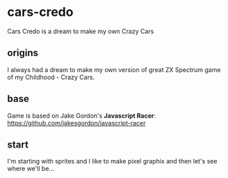 # cars-credo
Cars Credo is a dream to make my own Crazy Cars
## origins
I always had a dream to make my own version of great ZX Spectrum game of my Childhood - Crazy Cars.
## base
Game is based on Jake Gordon's **Javascript Racer**: https://github.com/jakesgordon/javascript-racer
## start
I'm starting with sprites and I like to make pixel graphix and then let's see where we'll be...
